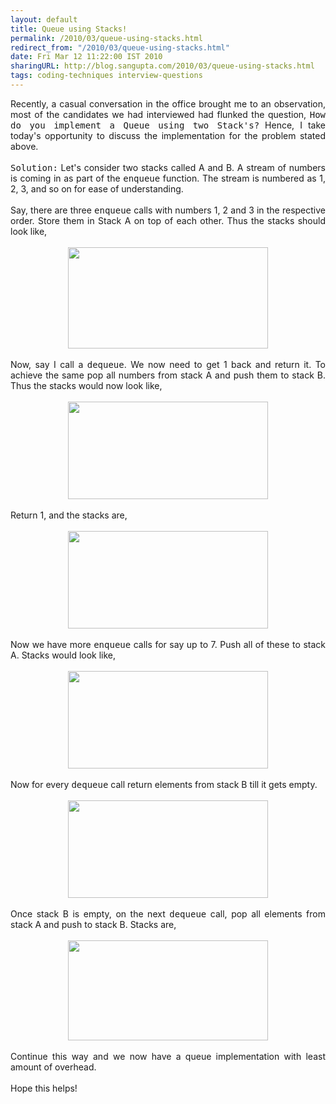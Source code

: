 ```yaml
---
layout: default
title: Queue using Stacks!
permalink: /2010/03/queue-using-stacks.html
redirect_from: "/2010/03/queue-using-stacks.html"
date: Fri Mar 12 11:22:00 IST 2010
sharingURL: http://blog.sangupta.com/2010/03/queue-using-stacks.html
tags: coding-techniques interview-questions
---
```

<div align="justify">
    Recently, a casual conversation in the office brought me to an observation, most of the candidates we had interviewed had flunked the question, 
    <tt>How do you implement a Queue using two Stack's?</tt> Hence, I take today's opportunity to discuss the implementation for the problem stated above.
    <br>
    <br>
    <tt>Solution:</tt> Let's consider two stacks called A and B. A stream of numbers is coming in as part of the 
    <tt>enqueue</tt> function. The stream is numbered as 1, 2, 3, and so on for ease of understanding. 
    <br>
    <br>Say, there are three 
    <tt>enqueue</tt> calls with numbers 1, 2 and 3 in the respective order. Store them in Stack A on top of each other. Thus the stacks should look like,
    <br>
    <br>
    <div class="separator" style="clear: both; text-align: center;">
        <a href="http://2.bp.blogspot.com/_Igofzvi0TDM/S5nV-Vo9KLI/AAAAAAAAFTc/3dF5eK3_gwc/s1600-h/QueueStack1.JPG" imageanchor="1" style="margin-left: 1em; margin-right: 1em;"><img border="0" height="162" src="http://2.bp.blogspot.com/_Igofzvi0TDM/S5nV-Vo9KLI/AAAAAAAAFTc/3dF5eK3_gwc/s320/QueueStack1.JPG" width="320"></a>
    </div>
    <br>Now, say I call a 
    <tt>dequeue</tt>. We now need to get 1 back and return it. To achieve the same pop all numbers from stack A and push them to stack B. Thus the stacks would now look like,
    <br>
    <br>
    <div class="separator" style="clear: both; text-align: center;">
        <a href="http://3.bp.blogspot.com/_Igofzvi0TDM/S5nV-cQtelI/AAAAAAAAFTg/HCbohzBqLSA/s1600-h/QueueStack2.JPG" imageanchor="1" style="margin-left: 1em; margin-right: 1em;"><img border="0" height="156" src="http://3.bp.blogspot.com/_Igofzvi0TDM/S5nV-cQtelI/AAAAAAAAFTg/HCbohzBqLSA/s320/QueueStack2.JPG" width="320"></a>
    </div>
    <br>Return 1, and the stacks are,
    <br>
    <br>
    <div class="separator" style="clear: both; text-align: center;">
        <a href="http://4.bp.blogspot.com/_Igofzvi0TDM/S5nV-mrjH1I/AAAAAAAAFTk/KmtL-oPydOU/s1600-h/QueueStack3.JPG" imageanchor="1" style="margin-left: 1em; margin-right: 1em;"><img border="0" height="156" src="http://4.bp.blogspot.com/_Igofzvi0TDM/S5nV-mrjH1I/AAAAAAAAFTk/KmtL-oPydOU/s320/QueueStack3.JPG" width="320"></a>
    </div>
    <br>Now we have more 
    <tt>enqueue</tt> calls for say up to 7. Push all of these to stack A. Stacks would look like,
    <br>
    <br>
    <div class="separator" style="clear: both; text-align: center;">
        <a href="http://3.bp.blogspot.com/_Igofzvi0TDM/S5nV-g4mOEI/AAAAAAAAFTo/zn-NYFLX3DY/s1600-h/QueueStack4.JPG" imageanchor="1" style="margin-left: 1em; margin-right: 1em;"><img border="0" height="156" src="http://3.bp.blogspot.com/_Igofzvi0TDM/S5nV-g4mOEI/AAAAAAAAFTo/zn-NYFLX3DY/s320/QueueStack4.JPG" width="320"></a>
    </div>
    <br>Now for every 
    <tt>dequeue</tt> call return elements from stack B till it gets empty. 
    <br>
    <br>
    <div class="separator" style="clear: both; text-align: center;">
        <a href="http://4.bp.blogspot.com/_Igofzvi0TDM/S5nV-tO_gUI/AAAAAAAAFTs/LaKBRIe0WKE/s1600-h/QueueStack5.JPG" imageanchor="1" style="margin-left: 1em; margin-right: 1em;"><img border="0" height="156" src="http://4.bp.blogspot.com/_Igofzvi0TDM/S5nV-tO_gUI/AAAAAAAAFTs/LaKBRIe0WKE/s320/QueueStack5.JPG" width="320"></a>
    </div>
    <br>Once stack B is empty, on the next 
    <tt>dequeue</tt> call, pop all elements from stack A and push to stack B. Stacks are,
    <br>
    <br>
    <div class="separator" style="clear: both; text-align: center;">
        <a href="http://2.bp.blogspot.com/_Igofzvi0TDM/S5nWdIcEDOI/AAAAAAAAFTw/MOmqnSqoqLE/s1600-h/QueueStack6.JPG" imageanchor="1" style="margin-left: 1em; margin-right: 1em;"><img border="0" height="160" src="http://2.bp.blogspot.com/_Igofzvi0TDM/S5nWdIcEDOI/AAAAAAAAFTw/MOmqnSqoqLE/s320/QueueStack6.JPG" width="320"></a>
    </div>
    <br>Continue this way and we now have a queue implementation with least amount of overhead.
    <br>
    <br>Hope this helps!
</div>
